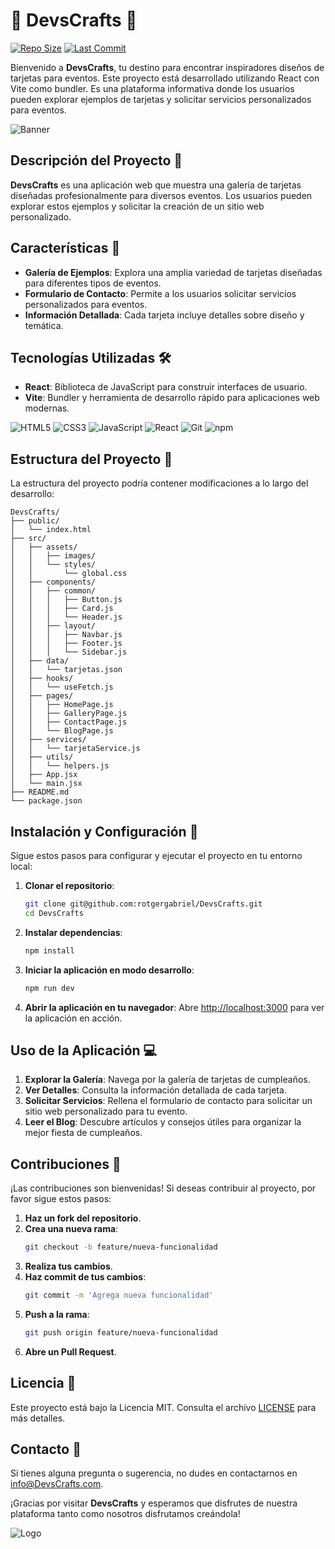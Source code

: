 # 🎉 DevsCrafts 🎉

[![Repo Size](https://img.shields.io/github/repo-size/rotgergabriel/DevsCrafts)](https://github.com/rotgergabriel/DevsCrafts)
[![Last Commit](https://img.shields.io/github/last-commit/rotgergabriel/DevsCrafts)](https://github.com/rotgergabriel/DevsCrafts)

Bienvenido a **DevsCrafts**, tu destino para encontrar inspiradores diseños de tarjetas para eventos. Este proyecto está desarrollado utilizando React con Vite como bundler. Es una plataforma informativa donde los usuarios pueden explorar ejemplos de tarjetas y solicitar servicios personalizados para eventos.

![Banner](https://via.placeholder.com/800x200?text=Bienvenidos+a+DevsCrafts)

## Descripción del Proyecto 📖

**DevsCrafts** es una aplicación web que muestra una galería de tarjetas diseñadas profesionalmente para diversos eventos. Los usuarios pueden explorar estos ejemplos y solicitar la creación de un sitio web personalizado.

## Características 🌟

- **Galería de Ejemplos**: Explora una amplia variedad de tarjetas diseñadas para diferentes tipos de eventos.
- **Formulario de Contacto**: Permite a los usuarios solicitar servicios personalizados para eventos.
- **Información Detallada**: Cada tarjeta incluye detalles sobre diseño y temática.

## Tecnologías Utilizadas 🛠️

- **React**: Biblioteca de JavaScript para construir interfaces de usuario.
- **Vite**: Bundler y herramienta de desarrollo rápido para aplicaciones web modernas.

![HTML5](https://img.shields.io/badge/-HTML5-E34F26?style=flat-square&logo=html5&logoColor=white)
![CSS3](https://img.shields.io/badge/-CSS3-1572B6?style=flat-square&logo=css3)
![JavaScript](https://img.shields.io/badge/-JavaScript-F7DF1E?style=flat-square&logo=javascript&logoColor=black)
![React](https://img.shields.io/badge/-React-61DAFB?style=flat-square&logo=react&logoColor=black)
![Git](https://img.shields.io/badge/-Git-F05032?style=flat-square&logo=git&logoColor=white)
![npm](https://img.shields.io/badge/-npm-CB3837?style=flat-square&logo=npm)

## Estructura del Proyecto 📁

La estructura del proyecto podría contener modificaciones a lo largo del desarrollo:

```plaintext
DevsCrafts/
├── public/
│   └── index.html
├── src/
│   ├── assets/
│   │   ├── images/
│   │   └── styles/
│   │       └── global.css
│   ├── components/
│   │   ├── common/
│   │   │   ├── Button.js
│   │   │   ├── Card.js
│   │   │   └── Header.js
│   │   ├── layout/
│   │   │   ├── Navbar.js
│   │   │   ├── Footer.js
│   │   │   └── Sidebar.js
│   ├── data/
│   │   └── tarjetas.json
│   ├── hooks/
│   │   └── useFetch.js
│   ├── pages/
│   │   ├── HomePage.js
│   │   ├── GalleryPage.js
│   │   ├── ContactPage.js
│   │   └── BlogPage.js
│   ├── services/
│   │   └── tarjetaService.js
│   ├── utils/
│   │   └── helpers.js
│   ├── App.jsx
│   └── main.jsx
├── README.md
└── package.json
```

## Instalación y Configuración 🚀

Sigue estos pasos para configurar y ejecutar el proyecto en tu entorno local:

1. **Clonar el repositorio**:
   ```bash
   git clone git@github.com:rotgergabriel/DevsCrafts.git
   cd DevsCrafts
   ```

2. **Instalar dependencias**:
   ```bash
   npm install
   ```

3. **Iniciar la aplicación en modo desarrollo**:
   ```bash
   npm run dev
   ```

4. **Abrir la aplicación en tu navegador**:
   Abre [http://localhost:3000](http://localhost:3000) para ver la aplicación en acción.

## Uso de la Aplicación 💻

1. **Explorar la Galería**: Navega por la galería de tarjetas de cumpleaños.
2. **Ver Detalles**: Consulta la información detallada de cada tarjeta.
3. **Solicitar Servicios**: Rellena el formulario de contacto para solicitar un sitio web personalizado para tu evento.
4. **Leer el Blog**: Descubre artículos y consejos útiles para organizar la mejor fiesta de cumpleaños.

## Contribuciones 🤝

¡Las contribuciones son bienvenidas! Si deseas contribuir al proyecto, por favor sigue estos pasos:

1. **Haz un fork del repositorio**.
2. **Crea una nueva rama**:
   ```bash
   git checkout -b feature/nueva-funcionalidad
   ```
3. **Realiza tus cambios**.
4. **Haz commit de tus cambios**:
   ```bash
   git commit -m 'Agrega nueva funcionalidad'
   ```
5. **Push a la rama**:
   ```bash
   git push origin feature/nueva-funcionalidad
   ```
6. **Abre un Pull Request**.

## Licencia 📄

Este proyecto está bajo la Licencia MIT. Consulta el archivo [LICENSE](LICENSE) para más detalles.

## Contacto 📧

Si tienes alguna pregunta o sugerencia, no dudes en contactarnos en [info@DevsCrafts.com](mailto:info@DevsCrafts.com).



¡Gracias por visitar **DevsCrafts** y esperamos que disfrutes de nuestra plataforma tanto como nosotros disfrutamos creándola!

![Logo](https://via.placeholder.com/100x100?text=Logo)
